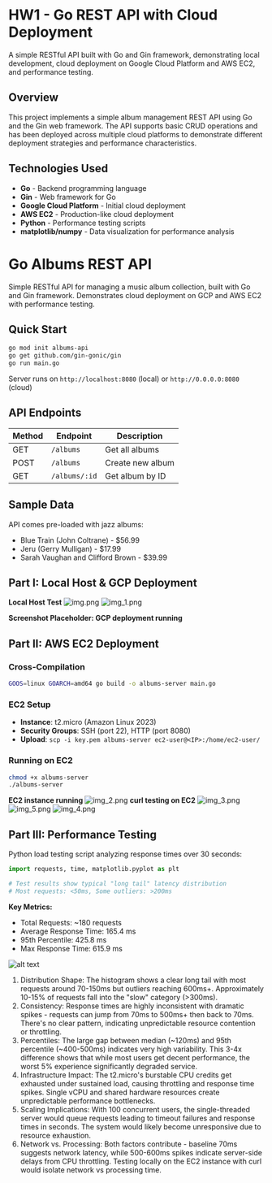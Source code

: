 # HW1 - Go REST API with Cloud Deployment

A simple RESTful API built with Go and Gin framework, demonstrating local development, cloud deployment on Google Cloud Platform and AWS EC2, and performance testing.

## Overview

This project implements a simple album management REST API using Go and the Gin web framework. The API supports basic CRUD operations and has been deployed across multiple cloud platforms to demonstrate different deployment strategies and performance characteristics.

## Technologies Used

- **Go** - Backend programming language
- **Gin** - Web framework for Go
- **Google Cloud Platform** - Initial cloud deployment
- **AWS EC2** - Production-like cloud deployment
- **Python** - Performance testing scripts
- **matplotlib/numpy** - Data visualization for performance analysis

# Go Albums REST API

Simple RESTful API for managing a music album collection, built with Go and Gin framework. Demonstrates cloud deployment on GCP and AWS EC2 with performance testing.

## Quick Start

```bash
go mod init albums-api
go get github.com/gin-gonic/gin
go run main.go
```

Server runs on `http://localhost:8080` (local) or `http://0.0.0.0:8080` (cloud)

## API Endpoints

| Method | Endpoint | Description |
|--------|----------|-------------|
| GET | `/albums` | Get all albums |
| POST | `/albums` | Create new album |
| GET | `/albums/:id` | Get album by ID |

## Sample Data

API comes pre-loaded with jazz albums:
- Blue Train (John Coltrane) - $56.99
- Jeru (Gerry Mulligan) - $17.99
- Sarah Vaughan and Clifford Brown - $39.99


## Part I: Local Host & GCP Deployment

**Local Host Test**
![img.png](img.png)
![img_1.png](img_1.png)

**Screenshot Placeholder: GCP deployment running**

## Part II: AWS EC2 Deployment

### Cross-Compilation
```bash
GOOS=linux GOARCH=amd64 go build -o albums-server main.go
```

### EC2 Setup
- **Instance**: t2.micro (Amazon Linux 2023)
- **Security Groups**: SSH (port 22), HTTP (port 8080)
- **Upload**: `scp -i key.pem albums-server ec2-user@<IP>:/home/ec2-user/`

### Running on EC2
```bash
chmod +x albums-server
./albums-server
```

**EC2 instance running**
![img_2.png](img_2.png)
**curl testing on EC2**
![img_3.png](img_3.png)
![img_5.png](img_5.png)
![img_4.png](img_4.png)
## Part III: Performance Testing

Python load testing script analyzing response times over 30 seconds:

```python
import requests, time, matplotlib.pyplot as plt

# Test results show typical "long tail" latency distribution
# Most requests: <50ms, Some outliers: >200ms
```

**Key Metrics:**
- Total Requests: ~180 requests
- Average Response Time: 165.4 ms
- 95th Percentile: 425.8 ms
- Max Response Time: 615.9 ms

![alt text](image.png)

1. Distribution Shape:
The histogram shows a clear long tail with most requests around 70-150ms but outliers reaching 600ms+. Approximately 10-15% of requests fall into the "slow" category (>300ms).
2. Consistency:
Response times are highly inconsistent with dramatic spikes - requests can jump from 70ms to 500ms+ then back to 70ms. There's no clear pattern, indicating unpredictable resource contention or throttling.
3. Percentiles:
The large gap between median (~120ms) and 95th percentile (~400-500ms) indicates very high variability. This 3-4x difference shows that while most users get decent performance, the worst 5% experience significantly degraded service.
4. Infrastructure Impact:
The t2.micro's burstable CPU credits get exhausted under sustained load, causing throttling and response time spikes. Single vCPU and shared hardware resources create unpredictable performance bottlenecks.
5. Scaling Implications:
With 100 concurrent users, the single-threaded server would queue requests leading to timeout failures and response times in seconds. The system would likely become unresponsive due to resource exhaustion.
6. Network vs. Processing:
Both factors contribute - baseline 70ms suggests network latency, while 500-600ms spikes indicate server-side delays from CPU throttling. Testing locally on the EC2 instance with curl would isolate network vs processing time.